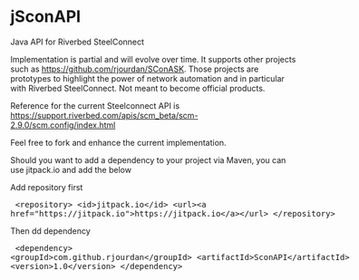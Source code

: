 # jSconAPI
Java API for Riverbed SteelConnect

Implementation is partial and will evolve over time. It supports other projects such as https://github.com/rjourdan/SConASK. 
Those projects are prototypes to highlight the power of network automation and in particular with Riverbed SteelConnect. Not meant to become official products.

Reference for the current Steelconnect API is https://support.riverbed.com/apis/scm_beta/scm-2.9.0/scm.config/index.html

Feel free to fork and enhance the current implementation.

Should you want to add a dependency to your project via Maven, you can use jitpack.io and add the below

Add repository first
<xmp>
<repository>
    <id>jitpack.io</id>
    <url>https://jitpack.io</url>
</repository>
</xmp>

Then dd dependency
<xmp>
<dependency>
    <groupId>com.github.rjourdan</groupId>
    <artifactId>SconAPI</artifactId>
    <version>1.0</version>
</dependency>
</xmp>
